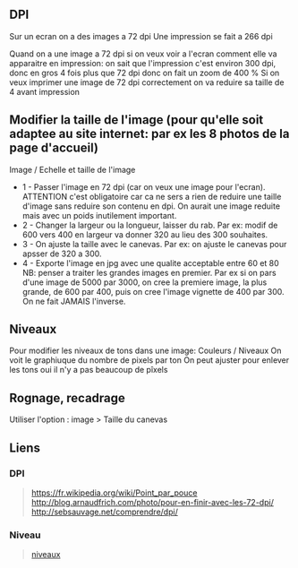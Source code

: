 ## DPI
Sur un ecran on a des images a 72 dpi
Une impression se fait a 266 dpi

Quand on a une image a 72 dpi si on veux voir a l'ecran comment elle va apparaitre en impression:
on sait que l'impression c'est environ 300 dpi, donc en gros 4 fois plus que 72 dpi
donc on fait un zoom de 400 %
Si on veux imprimer une image de 72 dpi correctement on va reduire sa taille de 4 avant impression

## Modifier la taille de l'image (pour qu'elle soit adaptee au site internet: par ex les 8 photos de la page d'accueil)
Image / Echelle et taille de l'image
- 1 - Passer l'image en 72 dpi (car on veux une image pour l'ecran). ATTENTION c'est obligatoire car ca ne sers a rien de reduire une taille d'image sans reduire son contenu en dpi. On aurait une image reduite mais avec un poids inutilement important. 
- 2 - Changer la largeur ou la longueur, laisser du rab. Par ex: modif de 600 vers 400 en largeur va donner 320 au lieu des 300 souhaites.
- 3 - On ajuste la taille avec le canevas. Par ex: on ajuste le canevas pour apsser de 320 a 300.
- 4 - Exporte l'image en jpg avec une qualite acceptable entre 60 et 80 
NB: penser a traiter les grandes images en premier. 
Par ex si on pars d'une image de 5000 par 3000, on cree la premiere image, la plus grande, de 600 par 400, puis on cree l'image vignette de 400 par 300. On ne fait JAMAIS l'inverse.



## Niveaux
Pour modifier les niveaux de tons dans une image: Couleurs / Niveaux
On voit le graphiuque du nombre de pixels par ton
On peut ajuster pour enlever les tons oui il n'y a pas beaucoup de pîxels

## Rognage, recadrage
Utiliser l'option : image > Taille du canevas

## Liens

### DPI
> https://fr.wikipedia.org/wiki/Point_par_pouce  
> http://blog.arnaudfrich.com/photo/pour-en-finir-avec-les-72-dpi/  
> http://sebsauvage.net/comprendre/dpi/  

### Niveau
> [niveaux](http://www.ordissinaute.fr/ordissimo/fiche-pratique/2016-11-09-gimp-ameliorer-le-contraste-la-luminosite-et-les-couleurs-d-une-photo)
